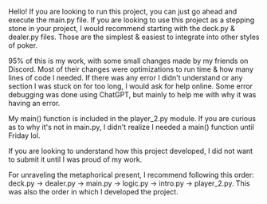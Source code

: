Hello! If you are looking to run this project, you can just go ahead and execute the main.py file.
If you are looking to use this project as a stepping stone in your project, I would recommend starting with the deck.py & dealer.py files. Those are the simplest & easiest to integrate into other styles of poker.

95% of this is my work, with some small changes made by my friends on Discord. Most of their changes were optimizations to run time & how many lines of code I needed.
If there was any error I didn't understand or any section I was stuck on for too long, I would ask for help online. Some error debugging was done using ChatGPT, but mainly to help me with why it was having an error.

My main() function is included in the player_2.py module. If you are curious as to why it's not in main.py, I didn't realize I needed a main() function until Friday lol.

If you are looking to understand how this project developed, I did not want to submit it until I was proud of my work.

For unraveling the metaphorical present, I recommend following this order: deck.py -> dealer.py -> main.py -> logic.py -> intro.py -> player_2.py. This was also the order in which I developed the project. 
